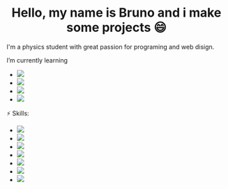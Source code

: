<h1 style="text-align: center;">Hello, my name is Bruno and i make some projects &#128516</h1>

<p>I'm a physics student with great passion for programing and web disign.</p>

<div>
  <p>I’m currently learning</p>
  <ul>
    <li><img src="https://img.shields.io/badge/PHP-777BB4?style=for-the-badge&logo=php&logoColor=white" /></li>
    <li><img src="https://img.shields.io/badge/MySQL-00000F?style=for-the-badge&logo=mysql&logoColor=white" /></li>
    <li><img src ="https://img.shields.io/badge/React-20232A?style=for-the-badge&logo=react&logoColor=61DAFB" /></li>
    <li><img src="https://img.shields.io/badge/Laravel-FF2D20?style=for-the-badge&logo=laravel&logoColor=white" /></li>
  </ul>
</div>

<div>
  <p>⚡ Skills:</p>
  <ul>
    <li><img src="https://img.shields.io/badge/Node.js-339933?style=for-the-badge&logo=nodedotjs&logoColor=white" /></li>
    <li><img src="https://img.shields.io/badge/Bootstrap-563D7C?style=for-the-badge&logo=bootstrap&logoColor=white" /></li>
    <li><img src="https://img.shields.io/badge/next.js-000000?style=for-the-badge&logo=nextdotjs&logoColor=white" /></li>
    <li><img src="https://img.shields.io/badge/HTML5-E34F26?style=for-the-badge&logo=html5&logoColor=white" /></li>
    <li><img src="https://img.shields.io/badge/CSS3-1572B6?style=for-the-badge&logo=css3&logoColor=white" /></li>
    <li><img src="https://img.shields.io/badge/JavaScript-F7DF1E?style=for-the-badge&logo=javascript&logoColor=black" /></li>
    <li><img src="https://img.shields.io/badge/Python-3776AB?style=for-the-badge&logo=python&logoColor=white" /></li>
  </ul>
</div>

<!--
**LuffBell/LuffBell** is a ✨ _special_ ✨ repository because its `README.md` (this file) appears on your GitHub profile.

Here are some ideas to get you started:

- 🔭 I’m currently working on ...
- 🌱 I’m currently learning ...
- 👯 I’m looking to collaborate on ...
- 🤔 I’m looking for help with ...
- 💬 Ask me about ...
- 📫 How to reach me: ...
- 😄 Pronouns: ...
- ⚡ Fun fact: ...
-->
